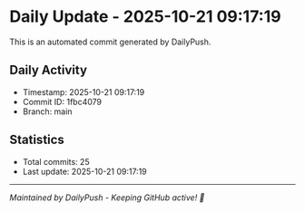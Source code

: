 # Daily Update - 2025-10-21 09:17:19

This is an automated commit generated by DailyPush.

## Daily Activity
- Timestamp: 2025-10-21 09:17:19
- Commit ID: 1fbc4079
- Branch: main

## Statistics
- Total commits: 25
- Last update: 2025-10-21 09:17:19

---
*Maintained by DailyPush - Keeping GitHub active! 🚀*
